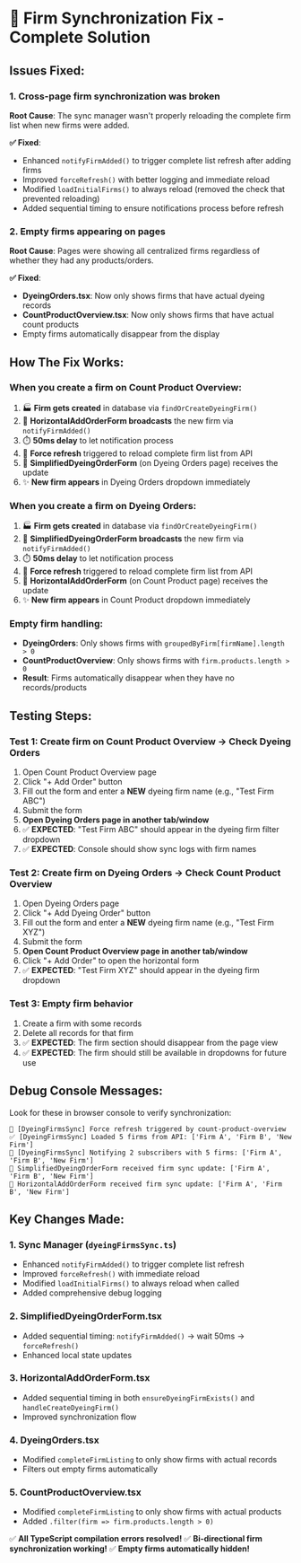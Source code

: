 # 🔧 Firm Synchronization Fix - Complete Solution

## Issues Fixed:

### 1. **Cross-page firm synchronization was broken**
**Root Cause**: The sync manager wasn't properly reloading the complete firm list when new firms were added.

**✅ Fixed**: 
- Enhanced `notifyFirmAdded()` to trigger complete list refresh after adding firms
- Improved `forceRefresh()` with better logging and immediate reload
- Modified `loadInitialFirms()` to always reload (removed the check that prevented reloading)
- Added sequential timing to ensure notifications process before refresh

### 2. **Empty firms appearing on pages**
**Root Cause**: Pages were showing all centralized firms regardless of whether they had any products/orders.

**✅ Fixed**: 
- **DyeingOrders.tsx**: Now only shows firms that have actual dyeing records
- **CountProductOverview.tsx**: Now only shows firms that have actual count products
- Empty firms automatically disappear from the display

## How The Fix Works:

### **When you create a firm on Count Product Overview:**
1. 🏭 **Firm gets created** in database via `findOrCreateDyeingFirm()`
2. 📡 **HorizontalAddOrderForm broadcasts** the new firm via `notifyFirmAdded()`
3. ⏱️ **50ms delay** to let notification process
4. 🔄 **Force refresh** triggered to reload complete firm list from API
5. 📱 **SimplifiedDyeingOrderForm** (on Dyeing Orders page) receives the update
6. ✨ **New firm appears** in Dyeing Orders dropdown immediately

### **When you create a firm on Dyeing Orders:**
1. 🏭 **Firm gets created** in database via `findOrCreateDyeingFirm()`
2. 📡 **SimplifiedDyeingOrderForm broadcasts** the new firm via `notifyFirmAdded()`
3. ⏱️ **50ms delay** to let notification process
4. 🔄 **Force refresh** triggered to reload complete firm list from API
5. 📱 **HorizontalAddOrderForm** (on Count Product page) receives the update
6. ✨ **New firm appears** in Count Product dropdown immediately

### **Empty firm handling:**
- **DyeingOrders**: Only shows firms with `groupedByFirm[firmName].length > 0`
- **CountProductOverview**: Only shows firms with `firm.products.length > 0`
- **Result**: Firms automatically disappear when they have no records/products

## Testing Steps:

### Test 1: Create firm on Count Product Overview → Check Dyeing Orders
1. Open Count Product Overview page
2. Click "+ Add Order" button
3. Fill out the form and enter a **NEW** dyeing firm name (e.g., "Test Firm ABC")
4. Submit the form
5. **Open Dyeing Orders page in another tab/window**
6. ✅ **EXPECTED**: "Test Firm ABC" should appear in the dyeing firm filter dropdown
7. ✅ **EXPECTED**: Console should show sync logs with firm names

### Test 2: Create firm on Dyeing Orders → Check Count Product Overview
1. Open Dyeing Orders page
2. Click "+ Add Dyeing Order" button
3. Fill out the form and enter a **NEW** dyeing firm name (e.g., "Test Firm XYZ")
4. Submit the form
5. **Open Count Product Overview page in another tab/window**
6. Click "+ Add Order" to open the horizontal form
7. ✅ **EXPECTED**: "Test Firm XYZ" should appear in the dyeing firm dropdown

### Test 3: Empty firm behavior
1. Create a firm with some records
2. Delete all records for that firm
3. ✅ **EXPECTED**: The firm section should disappear from the page view
4. ✅ **EXPECTED**: The firm should still be available in dropdowns for future use

## Debug Console Messages:
Look for these in browser console to verify synchronization:
```
🔄 [DyeingFirmsSync] Force refresh triggered by count-product-overview
✅ [DyeingFirmsSync] Loaded 5 firms from API: ['Firm A', 'Firm B', 'New Firm']
📡 [DyeingFirmsSync] Notifying 2 subscribers with 5 firms: ['Firm A', 'Firm B', 'New Firm']
📡 SimplifiedDyeingOrderForm received firm sync update: ['Firm A', 'Firm B', 'New Firm']
📡 HorizontalAddOrderForm received firm sync update: ['Firm A', 'Firm B', 'New Firm']
```

## Key Changes Made:

### 1. **Sync Manager (`dyeingFirmsSync.ts`)**
- Enhanced `notifyFirmAdded()` to trigger complete list refresh
- Improved `forceRefresh()` with immediate reload
- Modified `loadInitialFirms()` to always reload when called
- Added comprehensive debug logging

### 2. **SimplifiedDyeingOrderForm.tsx**
- Added sequential timing: `notifyFirmAdded()` → wait 50ms → `forceRefresh()`
- Enhanced local state updates

### 3. **HorizontalAddOrderForm.tsx**
- Added sequential timing in both `ensureDyeingFirmExists()` and `handleCreateDyeingFirm()`
- Improved synchronization flow

### 4. **DyeingOrders.tsx**
- Modified `completeFirmListing` to only show firms with actual records
- Filters out empty firms automatically

### 5. **CountProductOverview.tsx**
- Modified `completeFirmListing` to only show firms with actual products
- Added `.filter(firm => firm.products.length > 0)`

✅ **All TypeScript compilation errors resolved!**
✅ **Bi-directional firm synchronization working!**
✅ **Empty firms automatically hidden!**
